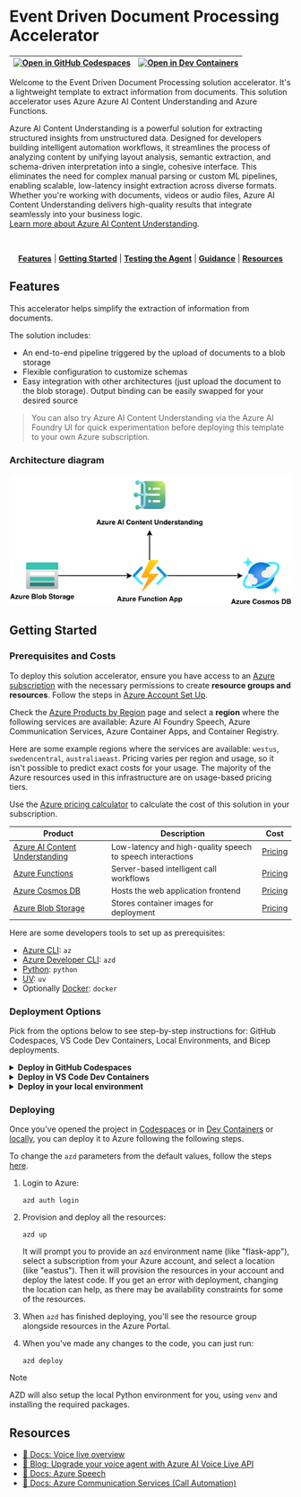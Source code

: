 # Event Driven Document Processing Accelerator

| [![Open in GitHub Codespaces](https://github.com/codespaces/badge.svg)](https://codespaces.new/Azure-Samples/call-center-voice-agent-accelerator) | [![Open in Dev Containers](https://img.shields.io/static/v1?style=for-the-badge&label=Dev%20Containers&message=Open&color=blue&logo=visualstudiocode)](https://vscode.dev/redirect?url=vscode://ms-vscode-remote.remote-containers/cloneInVolume?url=https://github.com/Azure-Samples/call-center-voice-agent-accelerator)
|---|---|

Welcome to the Event Driven Document Processing solution accelerator. It's a lightweight template to extract information from documents. This solution accelerator uses Azure Azure AI Content Understanding and Azure Functions.

Azure AI Content Understanding is a powerful solution for extracting structured insights from unstructured data. Designed for developers building intelligent automation workflows, it streamlines the process of analyzing content by unifying layout analysis, semantic extraction, and schema-driven interpretation into a single, cohesive interface. This eliminates the need for complex manual parsing or custom ML pipelines, enabling scalable, low-latency insight extraction across diverse formats. Whether you're working with documents, videos or audio files, Azure AI Content Understanding delivers high-quality results that integrate seamlessly into your business logic. 
</br>
[Learn more about Azure AI Content Understanding](https://actual-url-here.com).


<br/>

<div align="center">
  
[**Features**](#features) \| [**Getting Started**](#getting-started) \| [**Testing the Agent**](#testing-the-agent) \| [**Guidance**](#guidance) \| [**Resources**](#resources)

</div>

## Features

This accelerator helps simplify the extraction of information from documents.

The solution includes:

- An end-to-end pipeline triggered by the upload of documents to a blob storage
- Flexible configuration to customize schemas
- Easy integration with other architectures (just upload the document to the blob storage). Output binding can be easily swapped for your desired source

> You can also try Azure AI Content Understanding via the Azure AI Foundry UI for quick experimentation before deploying this template to your own Azure subscription.

### Architecture diagram

![Architecture Diagram](diagram.png)

## Getting Started

### Prerequisites and Costs
To deploy this solution accelerator, ensure you have access to an [Azure subscription](https://azure.microsoft.com/free/) with the necessary permissions to create **resource groups and resources**. Follow the steps in [Azure Account Set Up](./docs/AzureAccountSetUp.md).

Check the [Azure Products by Region](https://azure.microsoft.com/explore/global-infrastructure/products-by-region/table) page and select a **region** where the following services are available: Azure AI Foundry Speech, Azure Communication Services, Azure Container Apps, and Container Registry.

Here are some example regions where the services are available: `westus`, `swedencentral`, `australiaeast`.
Pricing varies per region and usage, so it isn't possible to predict exact costs for your usage. The majority of the Azure resources used in this infrastructure are on usage-based pricing tiers.

Use the [Azure pricing calculator](https://azure.microsoft.com/en-us/pricing/calculator) to calculate the cost of this solution in your subscription.

| Product | Description | Cost |
|---|---|---|
| [Azure AI Content Understanding ](https://learn.microsoft.com/azure/ai-services/speech-service/voice-live/) | Low-latency and high-quality speech to speech interactions | [Pricing](https://azure.microsoft.com/pricing/details/cognitive-services/speech-services/) |
| [Azure Functions](https://learn.microsoft.com/azure/communication-services/overview) | Server-based intelligent call workflows | [Pricing](https://azure.microsoft.com/pricing/details/communication-services/) |
| [Azure Cosmos DB](https://learn.microsoft.com/azure/container-apps/) | Hosts the web application frontend | [Pricing](https://azure.microsoft.com/pricing/details/container-apps/) |
| [Azure Blob Storage](https://learn.microsoft.com/azure/container-registry/) | Stores container images for deployment | [Pricing](https://azure.microsoft.com/pricing/details/container-registry/) |


Here are some developers tools to set up as prerequisites:
- [Azure CLI](https://learn.microsoft.com/cli/azure/what-is-azure-cli): `az`
- [Azure Developer CLI](https://learn.microsoft.com/azure/developer/azure-developer-cli/overview): `azd`
- [Python](https://www.python.org/about/gettingstarted/): `python`
- [UV](https://docs.astral.sh/uv/getting-started/installation/): `uv`
- Optionally [Docker](https://www.docker.com/get-started/): `docker`


### Deployment Options
Pick from the options below to see step-by-step instructions for: GitHub Codespaces, VS Code Dev Containers, Local Environments, and Bicep deployments.

<details>
  <summary><b>Deploy in GitHub Codespaces</b></summary>
  
### GitHub Codespaces

You can run this solution using GitHub Codespaces. The button will open a web-based VS Code instance in your browser:

1. Open the solution accelerator (this may take several minutes):

    [![Open in GitHub Codespaces](https://github.com/codespaces/badge.svg)](https://codespaces.new/Azure-Samples/call-center-voice-agent-accelerator)

2. Accept the default values on the create Codespaces page.
3. Open a terminal window if it is not already open.
4. Follow the instructions in the helper script to populate deployment variables.
5. Continue with the [deploying steps](#deploying).

</details>

<details>
  <summary><b>Deploy in VS Code Dev Containers </b></summary>

 ### VS Code Dev Containers

You can run this solution in VS Code Dev Containers, which will open the project in your local VS Code using the [Dev Containers extension](https://marketplace.visualstudio.com/items?itemName=ms-vscode-remote.remote-containers):

1. Start Docker Desktop (install it, if not already installed)
2. Open the project:

    [![Open in Dev Containers](https://img.shields.io/static/v1?style=for-the-badge&label=Dev%20Containers&message=Open&color=blue&logo=visualstudiocode)](https://vscode.dev/redirect?url=vscode://ms-vscode-remote.remote-containers/cloneInVolume?url=https://vscode.dev/redirect?url=vscode://ms-vscode-remote.remote-containers/cloneInVolume?url=https://github.com/Azure-Samples/call-center-voice-agent-accelerator)


3. In the VS Code window that opens, once the project files show up (this may take several minutes), open a terminal window.
4. Follow the instructions in the helper script to populate deployment variables.
5. Continue with the [deploying steps](#deploying).

</details>

<details>
  <summary><b>Deploy in your local environment</b></summary>

 ### Local environment

If you're not using one of the above options for opening the project, then you'll need to:

1. Make sure the following tools are installed:

    * `bash`
    * [Azure Developer CLI (azd)](https://aka.ms/install-azd)

2. Download the project code:

    ```shell
    azd init -t Azure-Samples/call-center-voice-agent-accelerator/
    ```
    **Note:** the above command should be run in a new folder of your choosing. You do not need to run `git clone` to download the project source code. `azd init` handles this for you.

3. Open the project folder in your terminal or editor.
4. Continue with the [deploying steps](#deploying).

</details>
 
### Deploying

Once you've opened the project in [Codespaces](#github-codespaces) or in [Dev Containers](#vs-code-dev-containers) or [locally](#local-environment), you can deploy it to Azure following the following steps. 

To change the `azd` parameters from the default values, follow the steps [here](./docs/customizing_azd_parameters.md). 

1. Login to Azure:

    ```shell
    azd auth login
    ```

2. Provision and deploy all the resources:

    ```shell
    azd up
    ```
    It will prompt you to provide an `azd` environment name (like "flask-app"), select a subscription from your Azure account, and select a location (like "eastus"). Then it will provision the resources in your account and deploy the latest code. If you get an error with deployment, changing the location can help, as there may be availability constraints for some of the resources.

3. When `azd` has finished deploying, you'll see the resource group alongside resources in the Azure Portal.

4. When you've made any changes to the code, you can just run:

    ```shell
    azd deploy
    ```

>[!NOTE]
>AZD will also setup the local Python environment for you, using `venv` and installing the required packages.

## Resources
- [📖 Docs: Voice live overview](https://learn.microsoft.com/azure/ai-services/speech-service/voice-live)
- [📖 Blog: Upgrade your voice agent with Azure AI Voice Live API](https://techcommunity.microsoft.com/blog/azure-ai-foundry-blog/upgrade-your-voice-agent-with-azure-ai-voice-live-api/4458247)
- [📖 Docs: Azure Speech](https://learn.microsoft.com/azure/ai-services/speech-service/)
- [📖 Docs: Azure Communication Services (Call Automation)](https://learn.microsoft.com/azure/communication-services/concepts/call-automation/call-automation)